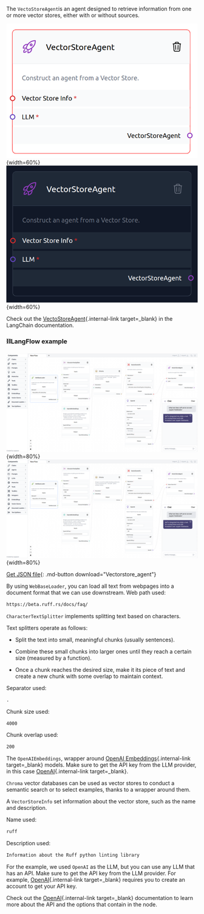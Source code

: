 The `VectoStoreAgent`is an agent designed to retrieve information from one or more vector stores, either with or without sources.

![Description](img/single_node/vec_sto_agt.png#only-light){width=60%}
![Description](img/single_node/vec_sto_agt2.png#only-dark){width=60%}

Check out the [VectoStoreAgent](https://python.langchain.com/en/latest/modules/agents/toolkits/examples/vectorstore.html){.internal-link target=_blank} in the LangChain documentation.

### ⛓️LangFlow example

![Description](img/vectorstore-agent.png#only-dark){width=80%}
![Description](img/vectorstore-agent.png#only-light){width=80%}

[Get JSON file](data/Vectorstore_agent.json){: .md-button download="Vectorstore_agent"} 

By using `WebBaseLoader`, you can load all text from webpages into a document format that we can use downstream. Web path used:
``` txt
https://beta.ruff.rs/docs/faq/
```

`CharacterTextSplitter` implements splitting text based on characters. 

Text splitters operate as follows:

- Split the text into small, meaningful chunks (usually sentences).

- Combine these small chunks into larger ones until they reach a certain size (measured by a function).

- Once a chunk reaches the desired size, make it its piece of text and create a new chunk with some overlap to maintain context.

Separator used:
``` txt
.
```
Chunk size used:
``` txt
4000
```
Chunk overlap used:
``` txt
200
```

The `OpenAIEmbeddings`, wrapper around [OpenAI Embeddings](https://platform.openai.com/docs/guides/embeddings/what-are-embeddings){.internal-link target=_blank} models. Make sure to get the API key from the LLM provider, in this case [OpenAI](https://platform.openai.com/){.internal-link target=_blank}.

`Chroma` vector databases can be used as vector stores to conduct a semantic search or to select examples, thanks to a wrapper around them.

A `VectorStoreInfo` set information about the vector store, such as the name and description.

Name used:
``` txt
ruff
```
Description used:
``` txt
Information about the Ruff python linting library
```

For the example, we used `OpenAI` as the LLM, but you can use any LLM that has an API. Make sure to get the API key from the LLM provider. For example, [OpenAI](https://platform.openai.com/){.internal-link target=_blank} requires you to create an account to get your API key.

Check out the [OpenAI](https://platform.openai.com/docs/introduction/overview){.internal-link target=_blank} documentation to learn more about the API and the options that contain in the node.